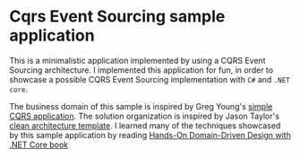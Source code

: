 # Cqrs Event Sourcing sample application
This is a minimalistic application implemented by using a CQRS Event Sourcing architecture.
I implemented this application for fun, in order to showcase a possible CQRS Event Sourcing implementation with `C#` and `.NET core`.

The business domain of this sample is inspired by Greg Young's [simple CQRS application](https://github.com/gregoryyoung/m-r).
The solution organization is inspired by Jason Taylor's [clean architecture template](https://github.com/jasontaylordev/CleanArchitecture).
I learned many of the techniques showcased by this sample application by reading [Hands-On Domain-Driven Design with .NET Core book](https://www.packtpub.com/product/hands-on-domain-driven-design-with-net-core/9781788834094)
